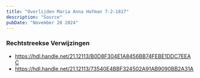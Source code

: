 ```yaml
---
title: "Overlijden Maria Anna Hofman 7-2-1817"
description: "Source"
pubDate: "November 20 2024"
---
```


### Rechtstreekse Verwijzingen
- https://hdl.handle.net/21.12113/B0D8F304E1A8456BB74FEBE1DDC7EEAC
- https://hdl.handle.net/21.12113/73540E4BBF324502A91AB9090BB2A31A
